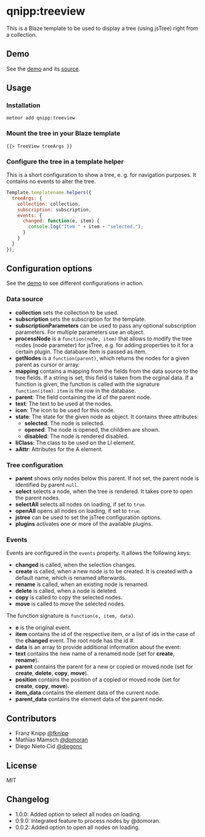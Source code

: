 # qnipp:treeview

This is a Blaze template to be used to display a tree (using jsTree) right from a collection.

## Demo

See the [demo](http://treeview.meteor.qnipp.com) and its [source](https://github.com/qnipp/meteor-treeview-demo).

## Usage

### Installation

    meteor add qnipp:treeview

### Mount the tree in your Blaze template

```
{{> TreeView treeArgs }}
```

### Configure the tree in a template helper

This is a short configuration to show a tree, e. g. for navigation purposes. It contains no events to alter the tree.

```javascript
Template.templatename.helpers({
  treeArgs: {
    collection: collection,
    subscription: subscription,
    events: {
      changed: function(e, item) {
        console.log("Item " + item + "selected.");
      }
    }
  }
});
```

## Configuration options

See the [demo](http://treeview.meteor.qnipp.com) to see different configurations in action.

### Data source

- **collection** sets the collection to be used.
- **subscription** sets the subscription for the template.
- **subscriptionParameters** can be used to pass any optional subscription parameters. For multiple parameters use an object.
- **processNode** is a `function(node, item)` that allows to modify the tree nodes (node parameter) for jsTree, e.g. for adding properties to it for a certain plugin. The database item is passed as item.
- **getNodes** is a `function(parent)`, which returns the nodes for a given parent as cursor or array.
- **mapping** contains a mapping from the fields from the data source to the tree fields. If a string is set, this field is taken from the orginal data. If a function is given, the function is called with the signature `function(item)`. `item` is the row in the database.
 - **parent**: The field containing the id of the parent node.
 - **text**: The text to be used at the nodes.
 - **icon**: The icon to be used for this node.
 - **state**: The state for the given node as object. It contains three attributes:
   - **selected**: The node is selected.
   - **opened**: The node is opened, the children are shown.
   - **disabled**: The node is rendered disabled.
 - **liClass**: The class to be used on the LI element.
 - **aAttr**: Attributes for the A element.

### Tree configuration

- **parent** shows only nodes below this parent. If not set, the parent node is identified by parent `null`.
- **select** selects a node, when the tree is rendered. It takes core to open the parent nodes.
- **selectAll** selects all nodes on loading, if set to `true`.
- **openAll** opens all nodes on loading, if set to `true`.
- **jstree** can be used to set the jsTree configuration options.
 - **plugins** activates one or more of the available plugins.

### Events

Events are configured in the `events` property. It allows the following keys:

- **changed** is called, when the selection changes.
- **create** is called, when a new node is to be created. It is created with a default name, which is renamed afterwards.
- **rename** is called, when an existing node is renamed.
- **delete** is called, when a node is deleted.
- **copy** is called to copy the selected nodes.
- **move** is called to move the selected nodes.

The function signature is `function(e, item, data)`.

- **e** is the original event.
- **item** contains the id of the respective item, or a list of ids in the case of the **changed** event. The root node has the id *#*.
- **data** is an array to provide additional information about the event:
 - **text** contains the new name of a renamed node (set for **create**, **rename**).
 - **parent** contains the parent for a new or copied or moved node (set for **create**, **delete**, **copy**, **move**).
 - **position** contains the position of a copied or moved node (set for **create**, **copy**, **move**).
 - **item_data** contains the element data of the current node.
 - **parent_data** contains the element data of the parent node.

## Contributors ##

- Franz Knipp [@fknipp](https://github.com/fknipp)
- Mathias Mamsch [@domoran](https://github.com/domoran)
- Diego Nieto Cid [@diegonc](https://github.com/diegonc)

## License

MIT

## Changelog

- 1.0.0: Added option to select all nodes on loading.
- 0.9.0: Integrated feature to process nodes by @domoran.
- 0.0.2: Added option to open all nodes on loading.
